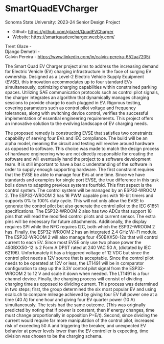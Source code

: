 # SmartQuadEVCharger
Sonoma State University: 2023-24 Senior Design Project

* Github: https://github.com/glazet/QuadEVCharger                                     
* Website: https://smartquadevcharger.weebly.com/ 

Trent Glaze -                                                                    
Django Demetri -                                                     
Calvin Pereira - https://www.linkedin.com/in/calvin-pereira-652aa7205/

The Smart Quad EV Charger project aims to address the increasing demand for Electric Vehicle (EV) charging infrastructure in the face of surging EV ownership. Designed as a Level-2 Electric Vehicle Supply Equipment (EVSE), this innovation accommodates up to four standard EVs simultaneously, optimizing charging capabilities within constrained parking spaces. Utilizing SAE communication protocols such as control pilot signals, the charger integrates an algorithm that dynamically manages charging sessions to provide charge to each plugged in EV. Rigorous testing, covering parameters such as control pilot voltage and frequency tolerances, along with switching device control, verifies the successful implementation of essential engineering requirements. This project offers an innovative solution to the evolving landscape of EV charging needs.

The proposed remedy is constructing EVSE that satisfies two constraints: capability of serving four EVs and IEC compliance. The build will be an alpha model, meaning the circuit and testing will revolve around hardware as opposed to software. This choice was made to match the design process of hardware engineering who are not directly responsible for creating the software and will eventually hand the project to a software development team. It is still important to have a basic understanding of the software in order to supply enough supporting hardware. The first constraint requires that the EVSE be able to manage four EVs at one time. Since we have standards and examples for single port EVSE, the true difference in this task boils down to adapting previous systems fourfold. This first aspect is the control system. The control system will be managed by an ESP32-WROOM 2. The ESP32-WROOM 2 has 16 PWM capable pins with 16-bit timers and supports 0% to 100% duty cycle. This will not only allow the EVSE to generate the control pilot but also generate the control pilot to the IEC 61851 specifications. The ESP32-WROOM 2 also has two ADCs that support 18 pins that will read the modified control pilots and current sensor. The extra pins will be necessary for future attachments. Additionally, the display requires SPI while the NFC requires I2C, both which the ESP32-WROOM 2 has. Finally, the ESP32-WROOM 2 has an integrated 2.4 GHz Wi-Fi module. The ESP32-WROOM 2 will also manage four 450BXX50-12s that will control current to each EV. Since most EVSE only use two phase power the 450BXX50-12 is 2 Form A DPST rated at 240 VAC 50 A, (dictated by IEC 62196). Unfortunately it has a triggered voltage of 12 VDC but since the control pilot needs a 12V source that is acceptable.  Since the control pilot needs to be operated at 12V or less, the LT1491 will be in comparator configuration to step up the 3.3V control pilot signal from the ESP32-WROOM 2 to 12 V and scale it down when needed. The LT1491 is a four channel device. Finally, the charging process will consist of dividing charging time as opposed to dividing current. This process was determined in two steps; first, the group determined the six most popular EV and using ecalc.ch to compare mileage achieved by giving four EV full power one at a time (40 A) for one hour and giving four EV quarter power (10 A) simultaneously. The tests had the same outcome. (This was originally predicted by noting that if power is constant, then if energy changes, time must change proportionally in opposition P=E/t). Second, since dividing the current would require far more manipulation of the control pilot, increased risk of exceeding 50 A and triggering the breaker, and unexpected EV behavior at power levels lower than the EV controller is expecting, time division was chosen to be the charging schema.
